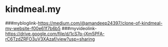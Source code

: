 # kindmeal.my
###mybloglink-https://medium.com/@amandeep24397/clone-of-kindmeal-my-website-f00e61f7b6b5
###myvideolink-https://drive.google.com/file/d/1cS7p-jXm5PFA-rC6TzdZRFO3uV3XAzaf/view?usp=sharing
